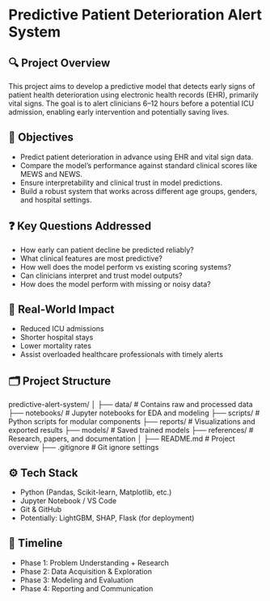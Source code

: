 # Predictive Patient Deterioration Alert System

## 🔍 Project Overview

This project aims to develop a predictive model that detects early signs of patient health deterioration using electronic health records (EHR), primarily vital signs. The goal is to alert clinicians 6–12 hours before a potential ICU admission, enabling early intervention and potentially saving lives.

## 🎯 Objectives

- Predict patient deterioration in advance using EHR and vital sign data.
- Compare the model’s performance against standard clinical scores like MEWS and NEWS.
- Ensure interpretability and clinical trust in model predictions.
- Build a robust system that works across different age groups, genders, and hospital settings.

## ❓ Key Questions Addressed

- How early can patient decline be predicted reliably?
- What clinical features are most predictive?
- How well does the model perform vs existing scoring systems?
- Can clinicians interpret and trust model outputs?
- How does the model perform with missing or noisy data?

## 🏥 Real-World Impact

- Reduced ICU admissions
- Shorter hospital stays
- Lower mortality rates
- Assist overloaded healthcare professionals with timely alerts

## 🗂 Project Structure

predictive-alert-system/
│
├── data/ # Contains raw and processed data
├── notebooks/ # Jupyter notebooks for EDA and modeling
├── scripts/ # Python scripts for modular components
├── reports/ # Visualizations and exported results
├── models/ # Saved trained models
├── references/ # Research, papers, and documentation
│
├── README.md # Project overview
├── .gitignore # Git ignore settings


## ⚙️ Tech Stack

- Python (Pandas, Scikit-learn, Matplotlib, etc.)
- Jupyter Notebook / VS Code
- Git & GitHub
- Potentially: LightGBM, SHAP, Flask (for deployment)

## 📅 Timeline

- Phase 1: Problem Understanding + Research
- Phase 2: Data Acquisition & Exploration
- Phase 3: Modeling and Evaluation
- Phase 4: Reporting and Communication

